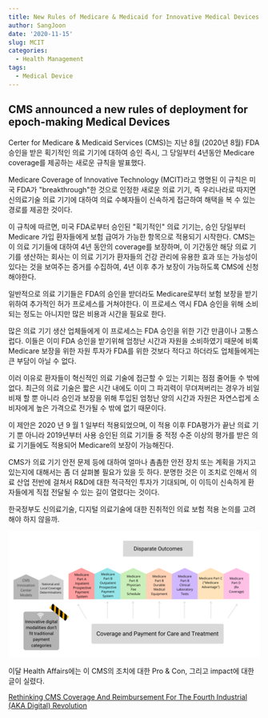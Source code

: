 ```yaml
---
title: New Rules of Medicare & Medicaid for Innovative Medical Devices
author: SangJoon
date: '2020-11-15'
slug: MCIT
categories:
  - Health Management
tags:
  - Medical Device
---
```




## CMS announced a new rules of deployment for epoch-making Medical Devices

Certer for Medicare & Medicaid Services (CMS)는 지난 8월 (2020년 8월) FDA 승인을 받은 획기적인 의료 기기에 대하여 승인 즉시, 그 당일부터 4년동안 Medicare coverage를 제공하는 새로운 규칙을 발표했다. 

Medicare Coverage of Innovative Technology (MCIT)라고 명명된 이 규칙은 미국 FDA가 "breakthrough"한 것으로 인정한 새로운 의료 기기, 즉 우리나라로 따지면 신의료기술 의료 기기에 대하여 의료 수혜자들이 신속하게 접근하여 해택을 복 수 있는 경로를 제공한 것이다. 

이 규칙에 따르면, 미국 FDA로부터 승인된 "획기적인" 의료 기기는, 승인 당일부터 Medicare 가입 환자들에게 보험 급여가 가능한 항목으로 적용되기 시작한다. CMS는 이 의료 기기들에 대하여 4년 동안의 coverage를 보장하며, 이 기간동안 해당 의료 기기를 생산하는 회사는 이 의료 기기가 환자들의 건강 관리에 유용한 효과 또는 가능성이 있다는 것을 보여주는 증거를 수집하여, 4년 이후 추가 보장이 가능하도록 CMS에 신청해야한다. 

일반적으로 의료 기기들은 FDA의 승인을 받더라도 Medicare로부터 보험 보장을 받기위하여 추가적인 허가 프로세스를 거쳐야한다. 이 프로세스 역시 FDA 승인을 위해 소비되는 정도는 아니지만 많은 비용과 시간을 필요로 한다. 

많은 의료 기기 생산 업체들에게 이 프로세스는 FDA 승인을 위한 기간 만큼이나 고통스럽다. 이들은 이미 FDA 승인을 받기위해 엄청난 시간과 자원을 소비하였기 때문에 비록 Medicare 보장을 위한 자원 투자가 FDA를 위한 것보다 적다고 하더라도 업체들에게는 큰 부담이 아닐 수 없다.

이러 이유로 환자들이 혁신적인 의료 기술에 접근할 수 있는 기회는 점점 줄어들 수 밖에 없다. 최근의 의료 기술은 짧은 시간 내에도 이미 그 파괴력이 무뎌져버리는 경우가 비일비재 할 뿐 아니라 승인과 보장을 위해 투입된 엄청난 양의 시간과 자원은 자연스럽게 소비자에게 높은 가격으로 전가될 수 밖에 없기 때문이다. 

이 제안은 2020 년 9 월 1 일부터 적용되었으며, 이 적용 이후 FDA평가가 끝난 의료 기기 뿐 아니라 2019년부터 사용 승인된 의료 기기들 중 적정 수준 이상의 평가를 받은 의료 기기들에도 적용되어 Medicare의 보장이 가능해진다. 

CMS가 의료 기기 안전 문제 등에 대하여 얼마나 촘촘한 안전 장치 또는 계획을 가지고 있는지에 대해서는 좀 더 살펴볼 필요가 있을 듯 하다. 분명한 것은 이 조치로 인해서 의료 산업 전반에 걸쳐서 R&D에 대한 적극적인 투자가 기대되며, 이 이득이 신속하게 환자들에게 직접 전달될 수 있는 길이 열렸다는 것이다. 

한국정부도 신의료기술, 디지털 의료기술에 대한 진취적인 의료 보험 적용 논의를 고려해야 하지 않을까.

![img](image/01.png)

이달 Health Affairs에는 이 CMS의 조치에 대한 Pro & Con, 그리고 impact에 대한 글이 실렸다. 

[Rethinking CMS Coverage And Reimbursement For The Fourth Industrial (AKA Digital) Revolution](https://www.healthaffairs.org/do/10.1377/hblog20201021.783035/full/)
